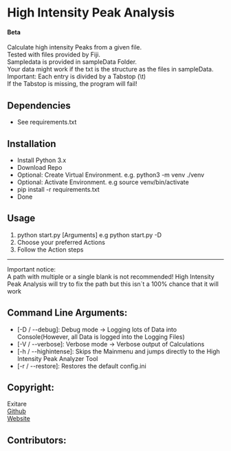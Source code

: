 # High Intensity Peak Analysis

#### Beta

Calculate high intensity Peaks from a given file.  
Tested with files provided by Fiji.  
Sampledata is provided in sampleData Folder.  
Your data might work if the txt is the structure as the files in sampleData.  
Important: Each entry is divided by a Tabstop (\t)  
If the Tabstop is missing, the program will fail!


## Dependencies

- See requirements.txt


## Installation
- Install Python 3.x
- Download Repo
- Optional: Create Virtual Environment. e.g. python3 -m venv ./venv
- Optional: Activate Environment. e.g source venv/bin/activate
- pip install -r requirements.txt
- Done



## Usage

1. python start.py [Arguments] e.g python start.py -D 
2. Choose your preferred Actions
3. Follow the Action steps

*** 
Important notice:  
A path with multiple or a single blank is not recommended!
High Intensity Peak Analysis will try to fix the path but this isn´t a 
100% chance that it will work

## Command Line Arguments:

- [-D / --debug]: Debug mode -> Logging lots of Data into Console(However, all Data is logged into the Logging Files)
- [-V / --verbose]: Verbose mode -> Verbose output of Calculations  
- [-h / --highintense]: Skips the Mainmenu and jumps directly to the High Intensity Peak Analyzer Tool
- [-r / --restore]: Restores the default config.ini





## Copyright:
  Exitare  
  [Github](https://github.com/Exitare)  
  [Website](https://exitare.de)
  
  
## Contributors:
    